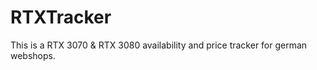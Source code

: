 # RTXTracker
This is a RTX 3070 &amp; RTX 3080 availability and price tracker for german webshops. 
